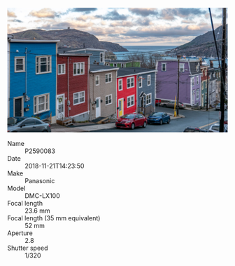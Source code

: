 [![P2590083](/photos/hd/P2590083.jpg)](/photos/full/P2590083.jpg?raw=true)

<dl>
  <dt>Name</dt>
  <dd>P2590083</dd>
  <dt>Date</dt>
  <dd>2018-11-21T14:23:50</dd>
  <dt>Make</dt>
  <dd>Panasonic</dd>
  <dt>Model</dt>
  <dd>DMC-LX100</dd>
  <dt>Focal length</dt>
  <dd>23.6 mm</dd>
  <dt>Focal length (35 mm equivalent)</dt>
  <dd>52 mm</dd>
  <dt>Aperture</dt>
  <dd>2.8</dd>
  <dt>Shutter speed</dt>
  <dd>1/320</dd>
</dl>

